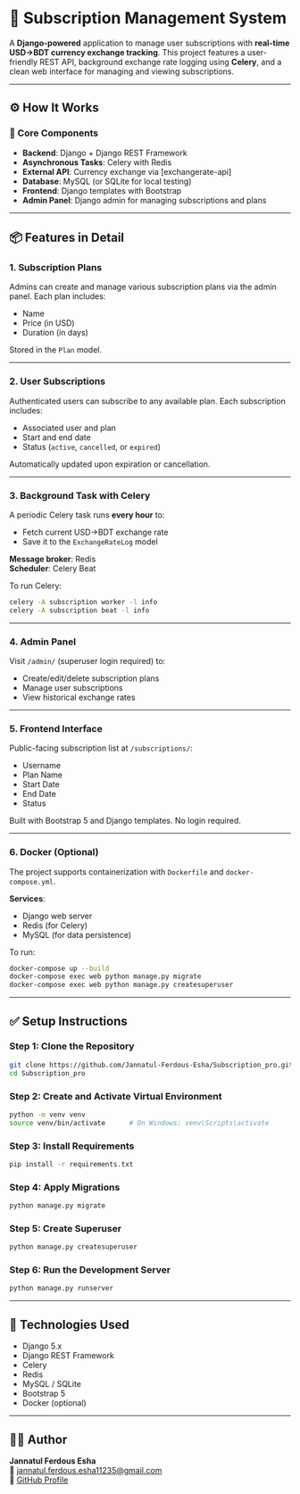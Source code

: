 # 🧾 Subscription Management System

A **Django-powered** application to manage user subscriptions with **real-time USD→BDT currency exchange tracking**. This project features a user-friendly REST API, background exchange rate logging using **Celery**, and a clean web interface for managing and viewing subscriptions.

---

## ⚙️ How It Works

### 🔗 Core Components

- **Backend**: Django + Django REST Framework  
- **Asynchronous Tasks**: Celery with Redis  
- **External API**: Currency exchange via [exchangerate-api]  
- **Database**: MySQL (or SQLite for local testing)  
- **Frontend**: Django templates with Bootstrap  
- **Admin Panel**: Django admin for managing subscriptions and plans  

---

## 📦 Features in Detail

### 1. Subscription Plans

Admins can create and manage various subscription plans via the admin panel. Each plan includes:

- Name  
- Price (in USD)  
- Duration (in days)  

Stored in the `Plan` model.

---

### 2. User Subscriptions

Authenticated users can subscribe to any available plan. Each subscription includes:

- Associated user and plan  
- Start and end date  
- Status (`active`, `cancelled`, or `expired`)  

Automatically updated upon expiration or cancellation.

---

### 3. Background Task with Celery

A periodic Celery task runs **every hour** to:

- Fetch current USD→BDT exchange rate  
- Save it to the `ExchangeRateLog` model  

**Message broker**: Redis  
**Scheduler**: Celery Beat  

To run Celery:

```bash
celery -A subscription worker -l info
celery -A subscription beat -l info
```

---

### 4. Admin Panel

Visit `/admin/` (superuser login required) to:

- Create/edit/delete subscription plans  
- Manage user subscriptions  
- View historical exchange rates  

---

### 5. Frontend Interface

Public-facing subscription list at `/subscriptions/`:

- Username  
- Plan Name  
- Start Date  
- End Date  
- Status  

Built with Bootstrap 5 and Django templates. No login required.

---

### 6. Docker (Optional)

The project supports containerization with `Dockerfile` and `docker-compose.yml`.

**Services**:

- Django web server  
- Redis (for Celery)  
- MySQL (for data persistence)  

To run:

```bash
docker-compose up --build
docker-compose exec web python manage.py migrate
docker-compose exec web python manage.py createsuperuser
```

---

## ✅ Setup Instructions

### Step 1: Clone the Repository

```bash
git clone https://github.com/Jannatul-Ferdous-Esha/Subscription_pro.git
cd Subscription_pro
```

### Step 2: Create and Activate Virtual Environment

```bash
python -m venv venv
source venv/bin/activate      # On Windows: venv\Scripts\activate
```

### Step 3: Install Requirements

```bash
pip install -r requirements.txt
```

### Step 4: Apply Migrations

```bash
python manage.py migrate
```

### Step 5: Create Superuser

```bash
python manage.py createsuperuser
```

### Step 6: Run the Development Server

```bash
python manage.py runserver
```

---

## 🧪 Technologies Used

- Django 5.x  
- Django REST Framework  
- Celery  
- Redis  
- MySQL / SQLite  
- Bootstrap 5  
- Docker (optional)  

---

## 👩‍💻 Author

**Jannatul Ferdous Esha**  
📧 jannatul.ferdous.esha11235@gmail.com  
🔗 [GitHub Profile](https://github.com/Jannatul-Ferdous-Esha)

